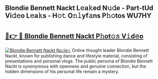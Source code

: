 ## Blondie Bennett Nackt L𝚎a𝚔ed N𝚞𝚍e - Part-tUd Vi𝚍𝚎o L𝚎a𝚔s - H𝚘𝚝 O𝚗𝚕yf𝚊ns P𝚑𝚘tos WU7HY

# <h2><a href="http://kf1be7.oniu.top/?m=Blondie+Bennett+Nackt">🔗👉 🔴 Blondie Bennett Nackt P𝚑ot𝚘𝚜 V𝚒d𝚎o</a></h2>

[![Blondie Bennett Nackt Nu𝚍e𝚜](https://i.imgur.com/0qMVB7G.gif)](http://kf1be7.oniu.top/?m=Blondie+Bennett+Nackt)
Online thought leader Blondie Bennett Nackt, known for publishing dance and lifestyle material, consisting of presentations and personal vlogs. The public persona of Blondie Bennett Nackt is synonymous with openness and genuine connection, but the hidden dimensions of his personal life remain a mystery.  
